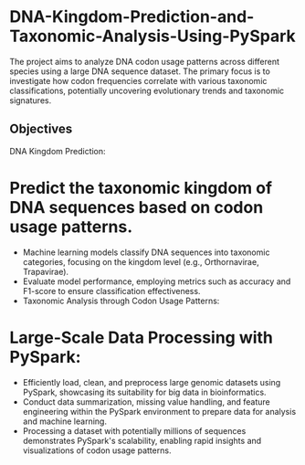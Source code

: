 # DNA-Kingdom-Prediction-and-Taxonomic-Analysis-Using-PySpark
The project aims to analyze DNA codon usage patterns across different species using a large DNA sequence dataset. The primary focus is to investigate how codon frequencies correlate with various taxonomic classifications, potentially uncovering evolutionary trends and taxonomic signatures.

## Objectives

DNA Kingdom Prediction:

# Predict the taxonomic kingdom of DNA sequences based on codon usage patterns.
- Machine learning models classify DNA sequences into taxonomic categories, focusing on the kingdom level (e.g., Orthornavirae, Trapavirae).
- Evaluate model performance, employing metrics such as accuracy and F1-score to ensure classification effectiveness.
- Taxonomic Analysis through Codon Usage Patterns:

# Large-Scale Data Processing with PySpark:
- Efficiently load, clean, and preprocess large genomic datasets using PySpark, showcasing its suitability for big data in bioinformatics.
- Conduct data summarization, missing value handling, and feature engineering within the PySpark environment to prepare data for analysis and machine learning.
- Processing a dataset with potentially millions of sequences demonstrates PySpark's scalability, enabling rapid insights and visualizations of codon usage patterns.
